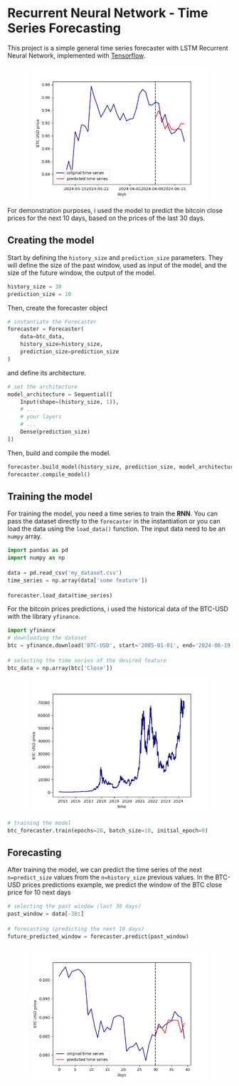 # Recurrent Neural Network - Time Series Forecasting
This project is a simple general time series forecaster with LSTM Recurrent Neural Network, implemented with [Tensorflow](https://www.tensorflow.org/).

<p align='center'>
  <img src='images/last_10_days_prediction.png' style='width: 400px'></img>
</p>

For demonstration purposes, i used the model to predict the bitcoin close prices for the next 10 days, based on the prices of the last 30 days.

## Creating the model
Start by defining the `history_size` and `prediction_size` parameters. They will define the size of the past window, used as input of the model, and the size of the future window, the output of the model.

```python
history_size = 30
prediction_size = 10
```

Then, create the forecaster object 

```python
# instantiate the Forecaster
forecaster = Forecaster(
    data=btc_data,
    history_size=history_size,
    prediction_size=prediction_size
)
```

and define its architecture.

```python
# set the architecture
model_architecture = Sequential([
    Input(shape=(history_size, 1)),
    # ...
    # your layers
    # ...
    Dense(prediction_size)
])
```

Then, build and compile the model.
```python
forecaster.build_model(history_size, prediction_size, model_architecture)
forecaster.compile_model()
```

## Training the model
For training the model, you need a time series to train the **RNN**. You can pass the dataset directly to the `forecaster` in the instantiation or you can load the data using the `load_data()` function. The input data need to be an `numpy` array.

```python
import pandas as pd
import numpy as np

data = pd.read_csv('my_dataset.csv')
time_series = np.array(data['some feature'])

forecaster.load_data(time_series)
```

For the bitcoin prices predictions, i used the historical data of the BTC-USD with the library `yfinance`.

```python
import yfinance
# downloading the dataset
btc = yfinance.download('BTC-USD', start='2005-01-01', end='2024-06-19')

# selecting the time series of the desired feature
btc_data = np.array(btc['Close'])
```

<p align='center'>
  <img src='images/BTC_historical_prices.png' style='width: 400px'><img/>
</p>

```python
# training the model
btc_forecaster.train(epochs=20, batch_size=10, initial_epoch=0)
```

## Forecasting
After training the model, we can predict the time series of the next `n=predict_size` values from the `n=history_size` previous values. In the BTC-USD prices predictions example, we predict the window of the BTC close price for 10 next days

```python
# selecting the past window (last 30 days)
past_window = data[-30:] 

# forecasting (predicting the next 10 days)
future_predicted_window = forecaster.predict(past_window)
```

<p align='center'>
  <img src='images/predicted_01.png' style='width: 400px'><img/>
</p>